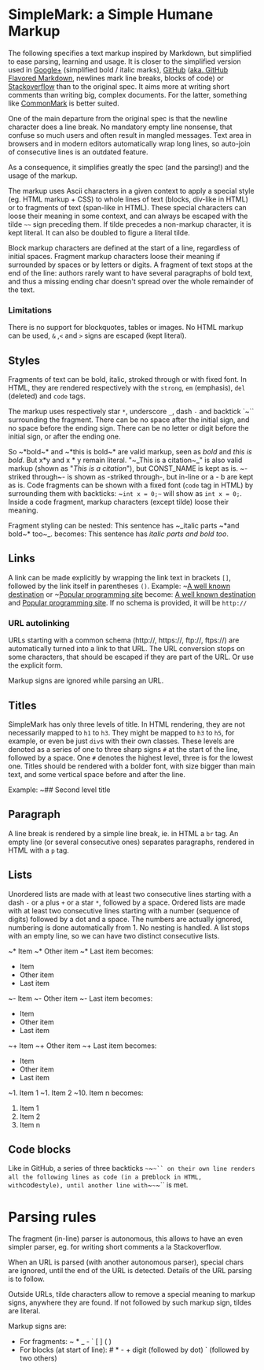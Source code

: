 # SimpleMark: a Simple Humane Markup

The following specifies a text markup inspired by Markdown, but simplified to ease parsing, learning and usage.
It is closer to the simplified version used in [Google+](http://webapps.stackexchange.com/questions/23078/what-are-all-the-formatting-options-for-a-google-post) (simplified bold / italic marks), [GitHub](https://help.github.com/articles/markdown-basics/) ([aka. GitHub Flavored Markdown](https://help.github.com/articles/github-flavored-markdown/), newlines mark line breaks, blocks of code) or [Stackoverflow](http://stackoverflow.com/editing-help) than to the original spec.
It aims more at writing short comments than writing big, complex documents. For the latter, something like [CommonMark](http://commonmark.org/) is better suited.

One of the main departure from the original spec is that the newline character does a line break. No mandatory empty line nonsense, that confuse so much users and often result in mangled messages. Text area in browsers and in modern editors automatically wrap long lines, so auto-join of consecutive lines is an outdated feature.

As a consequence, it simplifies greatly the spec (and the parsing!) and the usage of the markup.

The markup uses Ascii characters in a given context to apply a special style (eg. HTML markup + CSS) to whole lines of text (blocks, div-like in HTML) or to fragments of text (span-like in HTML).
These special characters can loose their meaning in some context, and can always be escaped with the tilde `~~` sign preceding them.
If tilde precedes a non-markup character, it is kept literal. It can also be doubled to figure a literal tilde.

Block markup characters are defined at the start of a line, regardless of initial spaces.
Fragment markup characters loose their meaning if surrounded by spaces or by letters or digits.
A fragment of text stops at the end of the line: authors rarely want to have several paragraphs of bold text, and thus a missing ending char doesn't spread over the whole remainder of the text.

### Limitations

There is no support for blockquotes, tables or images. No HTML markup can be used, `&` ,`<` and `>` signs are escaped (kept literal).


## Styles

Fragments of text can be bold, italic, stroked through or with fixed font.
In HTML, they are rendered respectively with the `strong`, `em` (emphasis), `del` (deleted) and `code` tags.

The markup uses respectively star `*`, underscore `_`, dash `-` and backtick `~`` surrounding the fragment.
There can be no space after the initial sign, and no space before the ending sign.
There can be no letter or digit before the initial sign, or after the ending one.

So ~*bold~* and ~*this is bold~* are valid markup, seen as *bold* and *this is bold*. But x*y and x * y remain literal.
"~_This is a citation~_" is also valid markup (shown as "_This is a citation_"), but CONST_NAME is kept as is.
~-striked through~- is shown as -striked through-, but in-line or a - b are kept as is.
Code fragments can be shown with a fixed font (`code` tag in HTML) by surrounding them with backticks: ~`int x = 0;~` will show as `int x = 0;`.
Inside a code fragment, markup characters (except tilde) loose their meaning.

Fragment styling can be nested:
This sentence has ~_italic parts ~*and bold~* too~_.
becomes:
This sentence has _italic parts *and bold* too_.


## Links

A link can be made explicitly by wrapping the link text in brackets `[]`, followed by the link itself in parentheses `()`.
Example: ~[A well known destination](www.google.com) or ~[Popular programming site](https://github.com) become:
[A well known destination](www.google.com) and [Popular programming site](https://github.com).
If no schema is provided, it will be `http://`

### URL autolinking

URLs starting with a common schema (http://, https://, ftp://, ftps://) are automatically turned into a link to that URL. The URL conversion stops on some characters, that should be escaped if they are part of the URL. Or use the explicit form.

Markup signs are ignored while parsing an URL.


## Titles

SimpleMark has only three levels of title.
In HTML rendering, they are not necessarily mapped to `h1` to `h3`. They might be mapped to `h3` to `h5`, for example, or even be just `div`s with their own classes.
These levels are denoted as a series of one to three sharp signs `#` at the start of the line, followed by a space. One `#` denotes the highest level, three is for the lowest one.
Titles should be rendered with a bolder font, with size bigger than main text, and some vertical space before and after the line.

Example:
~## Second level title


## Paragraph

A line break is rendered by a simple line break, ie. in HTML a `br` tag.
An empty line (or several consecutive ones) separates paragraphs, rendered in HTML with a `p` tag.


## Lists

Unordered lists are made with at least two consecutive lines starting with a dash `-` or a plus `+` or a star `*`, followed by a space.
Ordered lists  are made with at least two consecutive lines starting with a number (sequence of digits) followed by a dot and a space. The numbers are actually ignored, numbering is done automatically from 1.
No nesting is handled. A list stops with an empty line, so we can have two distinct consecutive lists.

~* Item
~* Other item
~* Last item
becomes:
* Item
* Other item
* Last item

~- Item
~- Other item
~- Last item
becomes:
- Item
- Other item
- Last item

~+ Item
~+ Other item
~+ Last item
becomes:
+ Item
+ Other item
+ Last item

~1. Item 1
~1. Item 2
~10. Item n
becomes:
1. Item 1
2. Item 2
3. Item n


## Code blocks

Like in GitHub, a series of three backticks `~`~`~`` on their own line renders all the following lines as code (in a `pre` block in HTML, with `code` style), until another line with `~`~`~`` is met.


# Parsing rules

The fragment (in-line) parser is autonomous, this allows to have an even simpler parser, eg. for writing short comments a la Stackoverflow.

When an URL is parsed (with another autonomous parser), special chars are ignored, until the end of the URL is detected. Details of the URL parsing is to follow.

Outside URLs, tilde characters allow to remove a special meaning to markup signs, anywhere they are found. If not followed by such markup sign, tildes are literal.

Markup signs are:
- For fragments: ~ * _ - ` [ ] ( )
- For blocks (at start of line): # * - + digit (followed by dot) ` (followed by two others)

